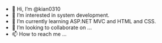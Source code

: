 - 👋 Hi, I’m @kian0310
- 👀 I’m interested in system development.
- 🌱 I’m currently learning ASP.NET MVC and HTML and CSS.
- 💞️ I’m looking to collaborate on ...
- 📫 How to reach me ...

<!---
kian0310/kian0310 is a ✨ special ✨ repository because its `README.md` (this file) appears on your GitHub profile.
You can click the Preview link to take a look at your changes.
--->
